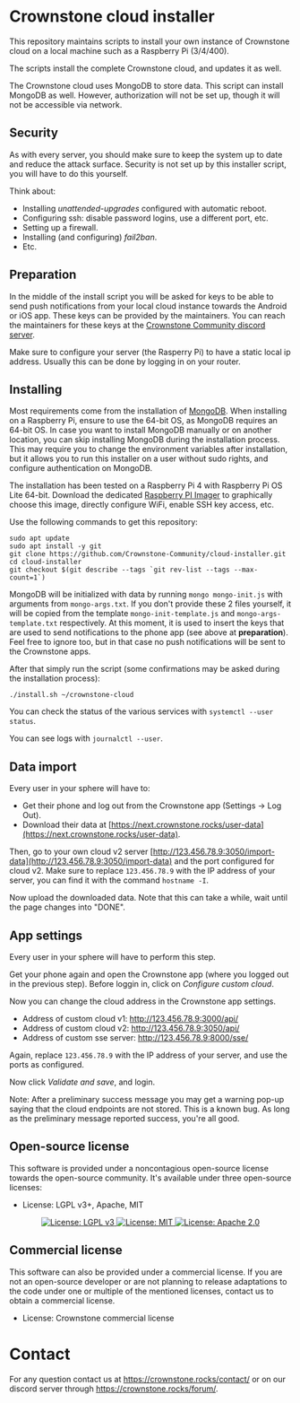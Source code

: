 # Crownstone cloud installer

This repository maintains scripts to install your own instance of Crownstone cloud on a local machine such as a Raspberry Pi (3/4/400).

The scripts install the complete Crownstone cloud, and updates it as well.

The Crownstone cloud uses MongoDB to store data. This script can install MongoDB as well. However, authorization will not be set up, though it will not be accessible via network.

## Security

As with every server, you should make sure to keep the system up to date and reduce the attack surface.
Security is not set up by this installer script, you will have to do this yourself.

Think about:
- Installing *unattended-upgrades* configured with automatic reboot.
- Configuring ssh: disable password logins, use a different port, etc.
- Setting up a firewall.
- Installing (and configuring) *fail2ban*.
- Etc.

## Preparation

In the middle of the install script you will be asked for keys to be able to send push notifications from your local cloud instance towards the Android or iOS app. These keys can be provided by the maintainers. You can reach the maintainers for these keys at the [Crownstone Community discord server](https://discord.gg/TPYfMvV7bD).

Make sure to configure your server (the Rasperry Pi) to have a static local ip address. Usually this can be done by logging in on your router.

## Installing

Most requirements come from the installation of [MongoDB](https://www.mongodb.com/docs/v4.4/administration/production-notes). When installing on a Raspberry Pi, ensure to use the 64-bit OS, as MongoDB requires an 64-bit OS. In case you want to install MongoDB manually or on another location, you can skip installing MongoDB during the installation process. This may require you to change the environment variables after installation, but it allows you to run this installer on a user without sudo rights, and configure authentication on MongoDB.

The installation has been tested on a Raspberry Pi 4 with Raspberry Pi OS Lite 64-bit. Download the dedicated [Raspberry PI Imager](https://www.raspberrypi.com/software/) to graphically choose this image, directly configure WiFi, enable SSH key access, etc.

Use the following commands to get this repository:
```
sudo apt update
sudo apt install -y git
git clone https://github.com/Crownstone-Community/cloud-installer.git
cd cloud-installer
git checkout $(git describe --tags `git rev-list --tags --max-count=1`)
```

MongoDB will be initialized with data by running `mongo mongo-init.js` with arguments from `mongo-args.txt`. If you don't provide these 2 files yourself, it will be copied from the template `mongo-init-template.js` and `mongo-args-template.txt` respectively.
At this moment, it is used to insert the keys that are used to send notifications to the phone app (see above at **preparation**). Feel free to ignore too, but in that case no push notifications will be sent to the Crownstone apps.

After that simply run the script (some confirmations may be asked during the installation process):
```
./install.sh ~/crownstone-cloud
```
You can check the status of the various services with `systemctl --user status`.

You can see logs with `journalctl --user`.

## Data import

Every user in your sphere will have to:
- Get their phone and log out from the Crownstone app (Settings -> Log Out).
- Download their data at [https://next.crownstone.rocks/user-data](https://next.crownstone.rocks/user-data).

Then, go to your own cloud v2 server [http://123.456.78.9:3050/import-data](http://123.456.78.9:3050/import-data) and the port configured for cloud v2. Make sure to replace `123.456.78.9` with the IP address of your server, you can find it with the command `hostname -I`.

Now upload the downloaded data. Note that this can take a while, wait until the page changes into "DONE".

## App settings

Every user in your sphere will have to perform this step.

Get your phone again and open the Crownstone app (where you logged out in the previous step).
Before loggin in, click on *Configure custom cloud*.

Now you can change the cloud address in the Crownstone app settings.
- Address of custom cloud v1: http://123.456.78.9:3000/api/
- Address of custom cloud v2: http://123.456.78.9:3050/api/
- Address of custom sse server: http://123.456.78.9:8000/sse/

Again, replace `123.456.78.9` with the IP address of your server, and use the ports as configured.

Now click *Validate and save*, and login.

Note: After a preliminary success message you may get a warning pop-up saying that the cloud endpoints are not stored. This is a known bug. As long as the preliminary message reported success, you're all good.


## Open-source license

This software is provided under a noncontagious open-source license towards the open-source community. It's available under three open-source licenses:
 
* License: LGPL v3+, Apache, MIT

<p align="center">
  <a href="http://www.gnu.org/licenses/lgpl-3.0">
    <img src="https://img.shields.io/badge/License-LGPL%20v3-blue.svg" alt="License: LGPL v3" />
  </a>
  <a href="https://opensource.org/licenses/MIT">
    <img src="https://img.shields.io/badge/License-MIT-yellow.svg" alt="License: MIT" />
  </a>
  <a href="https://opensource.org/licenses/Apache-2.0">
    <img src="https://img.shields.io/badge/License-Apache%202.0-blue.svg" alt="License: Apache 2.0" />
  </a>
</p>

## Commercial license

This software can also be provided under a commercial license. If you are not an open-source developer or are not planning to release adaptations to the code under one or multiple of the mentioned licenses, contact us to obtain a commercial license.

* License: Crownstone commercial license

# Contact

For any question contact us at <https://crownstone.rocks/contact/> or on our discord server through <https://crownstone.rocks/forum/>.
